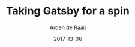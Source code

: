 ---
title: Taking Gatsby for a spin
date: "2017-13-06"
author: "Arden de Raaij"
image: "great-gatsby.jpg"
excerpt: "Gatsby has been getting a lot of recognition and adoption lately, and for good reason. It’s so flexible and it works well with nearly everything."
---